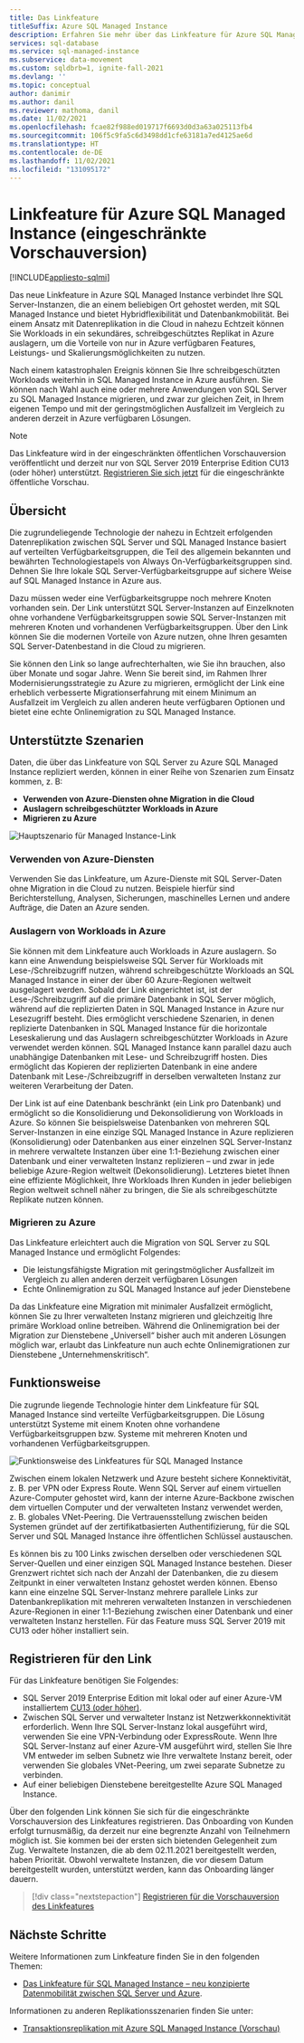 ```yaml
---
title: Das Linkfeature
titleSuffix: Azure SQL Managed Instance
description: Erfahren Sie mehr über das Linkfeature für Azure SQL Managed Instance, um Daten kontinuierlich aus SQL Server in die Cloud zu replizieren oder Ihre SQL Server-Datenbanken mit der geringstmöglichen Ausfallzeit zu migrieren.
services: sql-database
ms.service: sql-managed-instance
ms.subservice: data-movement
ms.custom: sqldbrb=1, ignite-fall-2021
ms.devlang: ''
ms.topic: conceptual
author: danimir
ms.author: danil
ms.reviewer: mathoma, danil
ms.date: 11/02/2021
ms.openlocfilehash: fcae82f988ed019717f6693d0d3a63a025113fb4
ms.sourcegitcommit: 106f5c9fa5c6d3498dd1cfe63181a7ed4125ae6d
ms.translationtype: HT
ms.contentlocale: de-DE
ms.lasthandoff: 11/02/2021
ms.locfileid: "131095172"
---
```

# <a name="link-feature-for-azure-sql-managed-instance-limited-preview"></a>Linkfeature für Azure SQL Managed Instance (eingeschränkte Vorschauversion)
[!INCLUDE[appliesto-sqlmi](../includes/appliesto-sqlmi.md)]

Das neue Linkfeature in Azure SQL Managed Instance verbindet Ihre SQL Server-Instanzen, die an einem beliebigen Ort gehostet werden, mit SQL Managed Instance und bietet Hybridflexibilität und Datenbankmobilität. Bei einem Ansatz mit Datenreplikation in die Cloud in nahezu Echtzeit können Sie Workloads in ein sekundäres, schreibgeschütztes Replikat in Azure auslagern, um die Vorteile von nur in Azure verfügbaren Features, Leistungs- und Skalierungsmöglichkeiten zu nutzen. 

Nach einem katastrophalen Ereignis können Sie Ihre schreibgeschützten Workloads weiterhin in SQL Managed Instance in Azure ausführen. Sie können nach Wahl auch eine oder mehrere Anwendungen von SQL Server zu SQL Managed Instance migrieren, und zwar zur gleichen Zeit, in Ihrem eigenen Tempo und mit der geringstmöglichen Ausfallzeit im Vergleich zu anderen derzeit in Azure verfügbaren Lösungen.

> [!NOTE]
> Das Linkfeature wird in der eingeschränkten öffentlichen Vorschauversion veröffentlicht und derzeit nur von SQL Server 2019 Enterprise Edition CU13 (oder höher) unterstützt. [Registrieren Sie sich jetzt](https://aka.ms/mi-link-signup) für die eingeschränkte öffentliche Vorschau. 

## <a name="overview"></a>Übersicht

Die zugrundeliegende Technologie der nahezu in Echtzeit erfolgenden Datenreplikation zwischen SQL Server und SQL Managed Instance basiert auf verteilten Verfügbarkeitsgruppen, die Teil des allgemein bekannten und bewährten Technologiestapels von Always On-Verfügbarkeitsgruppen sind. Dehnen Sie Ihre lokale SQL Server-Verfügbarkeitsgruppe auf sichere Weise auf SQL Managed Instance in Azure aus. 

Dazu müssen weder eine Verfügbarkeitsgruppe noch mehrere Knoten vorhanden sein. Der Link unterstützt SQL Server-Instanzen auf Einzelknoten ohne vorhandene Verfügbarkeitsgruppen sowie SQL Server-Instanzen mit mehreren Knoten und vorhandenen Verfügbarkeitsgruppen. Über den Link können Sie die modernen Vorteile von Azure nutzen, ohne Ihren gesamten SQL Server-Datenbestand in die Cloud zu migrieren.

Sie können den Link so lange aufrechterhalten, wie Sie ihn brauchen, also über Monate und sogar Jahre. Wenn Sie bereit sind, im Rahmen Ihrer Modernisierungsstrategie zu Azure zu migrieren, ermöglicht der Link eine erheblich verbesserte Migrationserfahrung mit einem Minimum an Ausfallzeit im Vergleich zu allen anderen heute verfügbaren Optionen und bietet eine echte Onlinemigration zu SQL Managed Instance.

## <a name="supported-scenarios"></a>Unterstützte Szenarien

Daten, die über das Linkfeature von SQL Server zu Azure SQL Managed Instance repliziert werden, können in einer Reihe von Szenarien zum Einsatz kommen, z. B: 

- **Verwenden von Azure-Diensten ohne Migration in die Cloud** 
- **Auslagern schreibgeschützter Workloads in Azure** 
- **Migrieren zu Azure**

![Hauptszenario für Managed Instance-Link](./media/managed-instance-link/mi-link-main-scenario.png)


### <a name="use-azure-services"></a>Verwenden von Azure-Diensten 

Verwenden Sie das Linkfeature, um Azure-Dienste mit SQL Server-Daten ohne Migration in die Cloud zu nutzen. Beispiele hierfür sind Berichterstellung, Analysen, Sicherungen, maschinelles Lernen und andere Aufträge, die Daten an Azure senden. 

### <a name="offload-workloads-to-azure"></a>Auslagern von Workloads in Azure 

Sie können mit dem Linkfeature auch Workloads in Azure auslagern. So kann eine Anwendung beispielsweise SQL Server für Workloads mit Lese-/Schreibzugriff nutzen, während schreibgeschützte Workloads an SQL Managed Instance in einer der über 60 Azure-Regionen weltweit ausgelagert werden. Sobald der Link eingerichtet ist, ist der Lese-/Schreibzugriff auf die primäre Datenbank in SQL Server möglich, während auf die replizierten Daten in SQL Managed Instance in Azure nur Lesezugriff besteht. Dies ermöglicht verschiedene Szenarien, in denen replizierte Datenbanken in SQL Managed Instance für die horizontale Leseskalierung und das Auslagern schreibgeschützter Workloads in Azure verwendet werden können. SQL Managed Instance kann parallel dazu auch unabhängige Datenbanken mit Lese- und Schreibzugriff hosten. Dies ermöglicht das Kopieren der replizierten Datenbank in eine andere Datenbank mit Lese-/Schreibzugriff in derselben verwalteten Instanz zur weiteren Verarbeitung der Daten.

Der Link ist auf eine Datenbank beschränkt (ein Link pro Datenbank) und ermöglicht so die Konsolidierung und Dekonsolidierung von Workloads in Azure. So können Sie beispielsweise Datenbanken von mehreren SQL Server-Instanzen in eine einzige SQL Managed Instance in Azure replizieren (Konsolidierung) oder Datenbanken aus einer einzelnen SQL Server-Instanz in mehrere verwaltete Instanzen über eine 1:1-Beziehung zwischen einer Datenbank und einer verwalteten Instanz replizieren – und zwar in jede beliebige Azure-Region weltweit (Dekonsolidierung). Letzteres bietet Ihnen eine effiziente Möglichkeit, Ihre Workloads Ihren Kunden in jeder beliebigen Region weltweit schnell näher zu bringen, die Sie als schreibgeschützte Replikate nutzen können.

### <a name="migrate-to-azure"></a>Migrieren zu Azure 

Das Linkfeature erleichtert auch die Migration von SQL Server zu SQL Managed Instance und ermöglicht Folgendes: 

- Die leistungsfähigste Migration mit geringstmöglicher Ausfallzeit im Vergleich zu allen anderen derzeit verfügbaren Lösungen
- Echte Onlinemigration zu SQL Managed Instance auf jeder Dienstebene 

Da das Linkfeature eine Migration mit minimaler Ausfallzeit ermöglicht, können Sie zu Ihrer verwalteten Instanz migrieren und gleichzeitig Ihre primäre Workload online betreiben. Während die Onlinemigration bei der Migration zur Dienstebene „Universell“ bisher auch mit anderen Lösungen möglich war, erlaubt das Linkfeature nun auch echte Onlinemigrationen zur Dienstebene „Unternehmenskritisch“. 

## <a name="how-it-works"></a>Funktionsweise

Die zugrunde liegende Technologie hinter dem Linkfeature für SQL Managed Instance sind verteilte Verfügbarkeitsgruppen. Die Lösung unterstützt Systeme mit einem Knoten ohne vorhandene Verfügbarkeitsgruppen bzw. Systeme mit mehreren Knoten und vorhandenen Verfügbarkeitsgruppen.  

![Funktionsweise des Linkfeatures für SQL Managed Instance](./media/managed-instance-link/mi-link-ag-dag.png)

Zwischen einem lokalen Netzwerk und Azure besteht sichere Konnektivität, z. B. per VPN oder Express Route. Wenn SQL Server auf einem virtuellen Azure-Computer gehostet wird, kann der interne Azure-Backbone zwischen dem virtuellen Computer und der verwalteten Instanz verwendet werden, z. B. globales VNet-Peering. Die Vertrauensstellung zwischen beiden Systemen gründet auf der zertifikatbasierten Authentifizierung, für die SQL Server und SQL Managed Instance ihre öffentlichen Schlüssel austauschen.

Es können bis zu 100 Links zwischen derselben oder verschiedenen SQL Server-Quellen und einer einzigen SQL Managed Instance bestehen. Dieser Grenzwert richtet sich nach der Anzahl der Datenbanken, die zu diesem Zeitpunkt in einer verwalteten Instanz gehostet werden können. Ebenso kann eine einzelne SQL Server-Instanz mehrere parallele Links zur Datenbankreplikation mit mehreren verwalteten Instanzen in verschiedenen Azure-Regionen in einer 1:1-Beziehung zwischen einer Datenbank und einer verwalteten Instanz herstellen. Für das Feature muss SQL Server 2019 mit CU13 oder höher installiert sein.

## <a name="sign-up-for-link"></a>Registrieren für den Link

Für das Linkfeature benötigen Sie Folgendes:

- SQL Server 2019 Enterprise Edition mit lokal oder auf einer Azure-VM installiertem [CU13 (oder höher)](https://support.microsoft.com/topic/kb5005679-cumulative-update-13-for-sql-server-2019-5c1be850-460a-4be4-a569-fe11f0adc535).
- Zwischen SQL Server und verwalteter Instanz ist Netzwerkkonnektivität erforderlich. Wenn Ihre SQL Server-Instanz lokal ausgeführt wird, verwenden Sie eine VPN-Verbindung oder ExpressRoute. Wenn Ihre SQL Server-Instanz auf einer Azure-VM ausgeführt wird, stellen Sie Ihre VM entweder im selben Subnetz wie Ihre verwaltete Instanz bereit, oder verwenden Sie globales VNet-Peering, um zwei separate Subnetze zu verbinden. 
- Auf einer beliebigen Dienstebene bereitgestellte Azure SQL Managed Instance.

Über den folgenden Link können Sie sich für die eingeschränkte Vorschauversion des Linkfeatures registrieren. Das Onboarding von Kunden erfolgt turnusmäßig, da derzeit nur eine begrenzte Anzahl von Teilnehmern möglich ist. Sie kommen bei der ersten sich bietenden Gelegenheit zum Zug. Verwaltete Instanzen, die ab dem 02.11.2021 bereitgestellt werden, haben Priorität. Obwohl verwaltete Instanzen, die vor diesem Datum bereitgestellt wurden, unterstützt werden, kann das Onboarding länger dauern. 

> [!div class="nextstepaction"]
> [Registrieren für die Vorschauversion des Linkfeatures](https://aka.ms/mi-link-signup)

## <a name="next-steps"></a>Nächste Schritte

Weitere Informationen zum Linkfeature finden Sie in den folgenden Themen:

- [Das Linkfeature für SQL Managed Instance – neu konzipierte Datenmobilität zwischen SQL Server und Azure](https://aka.ms/mi-link-techblog).

Informationen zu anderen Replikationsszenarien finden Sie unter: 

- [Transaktionsreplikation mit Azure SQL Managed Instance (Vorschau)](replication-transactional-overview.md)
